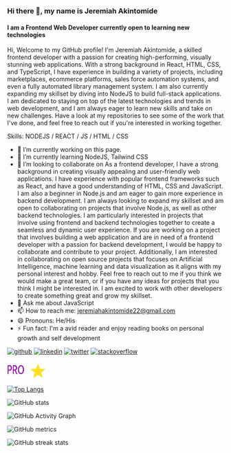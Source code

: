 ### Hi there 👋, my name is Jeremiah Akintomide
#### I am a Frontend Web Developer currently open to learning new technologies 
Hi, Welcome to my GitHub profile! I'm Jeremiah Akintomide, a skilled frontend developer with a passion for creating high-performing, visually stunning web applications. With a strong background in React, HTML, CSS, and TypeScript, I have experience in building a variety of projects, including marketplaces, ecommerce platforms, sales force automation systems, and even a fully automated library management system. I am also currently expanding my skillset by diving into NodeJS to build full-stack applications. I am dedicated to staying on top of the latest technologies and trends in web development, and I am always eager to learn new skills and take on new challenges. Have a look at my repositories to see some of the work that I've done, and feel free to reach out if you're interested in working together.

Skills: NODEJS / REACT / JS / HTML / CSS

- 🔭 I’m currently working on this page. 
- 🌱 I’m currently learning NodeJS, Tailwind CSS 
- 👯 I’m looking to collaborate on As a frontend developer, I have a strong background in creating visually appealing and user-friendly web applications. I have experience with popular frontend frameworks such as React, and have a good understanding of HTML, CSS and JavaScript.  I am also a beginner in Node.js and am eager to gain more experience in backend development. I am always looking to expand my skillset and am open to collaborating on projects that involve Node.js, as well as other backend technologies.  I am particularly interested in projects that involve using frontend and backend technologies together to create a seamless and dynamic user experience. If you are working on a project that involves building a web application and are in need of a frontend developer with a passion for backend development, I would be happy to collaborate and contribute to your project.  Additionally, I am interested in collaborating on open source projects that focuses on Artificial Intelligence, machine learning and data visualization as it aligns with my personal interest and hobby.  Feel free to reach out to me if you think we would make a great team, or if you have any ideas for projects that you think I might be interested in. I am excited to work with other developers to create something great and grow my skillset. 
- 💬 Ask me about JavaScript 
- 📫 How to reach me: jeremiahakintomide22@gmail.com 
- 😄 Pronouns: He/His 
- ⚡ Fun fact: I'm a avid reader and enjoy reading books on personal growth and self development 


[<img src='https://cdn.jsdelivr.net/npm/simple-icons@3.0.1/icons/github.svg' alt='github' height='40'>](https://github.com/Profjay22)  [<img src='https://cdn.jsdelivr.net/npm/simple-icons@3.0.1/icons/linkedin.svg' alt='linkedin' height='40'>](https://www.linkedin.com/in/https://www.linkedin.com/in/jejava//)  [<img src='https://cdn.jsdelivr.net/npm/simple-icons@3.0.1/icons/twitter.svg' alt='twitter' height='40'>](https://twitter.com/https://twitter.com/Prof_Seyii)  [<img src='https://cdn.jsdelivr.net/npm/simple-icons@3.0.1/icons/stackoverflow.svg' alt='stackoverflow' height='40'>](https://stackoverflow.com/users/https://stackoverflow.com/users/19857476/jeremiah-akintomide)  

<a href='https://github.com/pricing'><img src='https://raw.githubusercontent.com/acervenky/animated-github-badges/master/assets/pro.gif' width='40' height='40'></a> <a href='https://stars.github.com/'><img src='https://raw.githubusercontent.com/acervenky/animated-github-badges/master/assets/starbadge.gif' width='35' height='35'></a> 

[![Top Langs](https://github-readme-stats.vercel.app/api/top-langs/?username=Profjay22)](https://github.com/anuraghazra/github-readme-stats)

![GitHub stats](https://github-readme-stats.vercel.app/api?username=Profjay22&show_icons=true)  

![GitHub Activity Graph](https://activity-graph.herokuapp.com/graph?username=Profjay22)  

![GitHub metrics](https://metrics.lecoq.io/Profjay22)  

![GitHub streak stats](https://streak-stats.demolab.com/?user=Profjay22)  

